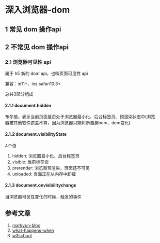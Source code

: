 # 深入浏览器-dom

## 1 常见 dom 操作api

## 2 不常见 dom 操作api

### 2.1 浏览器可见性 api

属于 h5 新的 dom api，也叫页面可见性 api

兼容：ie11+、ios safari10.3+

总共3部分组成

#### 2.1.1 document.hidden

布尔值，表示当前页面是否处于浏览器最小化、后台标签页、预渲染状态中(浏览器被其他软件遮盖不算，因为浏览器只能判断自身bom、dom变化)

#### 2.1.2 document.visibilityState

4个值

1. hidden: 浏览器最小化、后台标签页
2. visible: 当前标签页
3. prerender: 浏览器预渲染，页面还不可见
4. unloaded: 页面正在从内存中卸载

#### 2.1.3 document.onvisibilitychange

当浏览器可见性变化的时候，触发的事件

## 参考文章

1. [markyun-blog](https://github.com/markyun/My-blog/tree/master/Front-end-Developer-Questions/Questions-and-Answers)
2. [what-happens-when](https://github.com/skyline75489/what-happens-when-zh_CN)
3. [w3school](http://www.w3school.com.cn/tags/index.asp)

